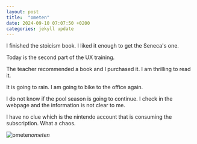 ```yaml
---
layout: post
title:  "ometen"
date: 2024-09-10 07:07:50 +0200
categories: jekyll update
---
```


I finished the stoicism book. I liked it enough to get the Seneca's one.   

Today is the second part of the UX training.   

The teacher recommended a book and I purchased it. I am thrilling to read it.   

It is going to rain. I am going to bike to the office again.   

I do not know if the pool season is going to continue. I check in the webpage and the information is not clear to me.   

I have no clue which is the nintendo account that is consuming the subscription. What a chaos.   











![ometen]()*ometen*&nbsp;



[jekyll-docs]: https://jekyllrb.com/docs/home
[jekyll-gh]:   https://github.com/jekyll/jekyll
[jekyll-talk]: https://talk.jekyllrb.com/
